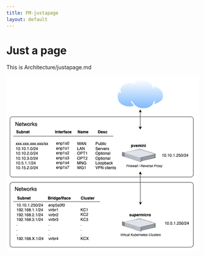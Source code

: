 ```yaml
---
title: FM-justapage
layout: default
---
```


# Just a page

This is Architecture/justapage.md

![k8s.png](k8s.png)